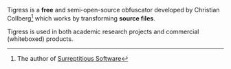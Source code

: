 Tigress is a **free** and semi-open-source obfuscator developed by Christian Collberg[^surreptitious_software]
which works by transforming **source files**.

Tigress is used in both academic research projects and commercial (whiteboxed) products.

[^surreptitious_software]: The author of [Surreptitious Software](https://www.oreilly.com/library/view/surreptitious-software/9780321591258/)
